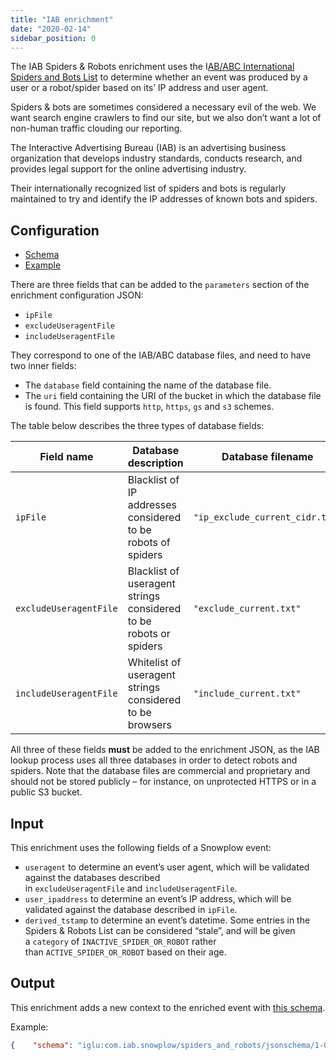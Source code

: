 ```yaml
---
title: "IAB enrichment"
date: "2020-02-14"
sidebar_position: 0
---
```


The IAB Spiders & Robots enrichment uses the I[AB/ABC International Spiders and Bots List](https://iabtechlab.com/software/iababc-international-spiders-and-bots-list/) to determine whether an event was produced by a user or a robot/spider based on its’ IP address and user agent.

Spiders & bots are sometimes considered a necessary evil of the web. We want search engine crawlers to find our site, but we also don’t want a lot of non-human traffic clouding our reporting.

The Interactive Advertising Bureau (IAB) is an advertising business organization that develops industry standards, conducts research, and provides legal support for the online advertising industry.

Their internationally recognized list of spiders and bots is regularly maintained to try and identify the IP addresses of known bots and spiders.

## Configuration

- [Schema](https://github.com/snowplow/iglu-central/blob/master/schemas/com.snowplowanalytics.snowplow.enrichments/iab_spiders_and_robots_enrichment/jsonschema/1-0-0)
- [Example](https://github.com/snowplow/enrich/blob/master/config/enrichments/iab_spiders_and_robots_enrichment.json)

There are three fields that can be added to the `parameters` section of the enrichment configuration JSON:

- `ipFile`
- `excludeUseragentFile`
- `includeUseragentFile`

They correspond to one of the IAB/ABC database files, and need to have two inner fields:

- The `database` field containing the name of the database file.
- The `uri` field containing the URI of the bucket in which the database file is found. This field supports `http`, `https`, `gs` and `s3` schemes.

The table below describes the three types of database fields:

| **Field name**         | **Database description**                                          | **Database filename**           |
|------------------------|-------------------------------------------------------------------|---------------------------------|
| `ipFile`               | Blacklist of IP addresses considered to be robots of spiders      | `"ip_exclude_current_cidr.txt"` |
| `excludeUseragentFile` | Blacklist of useragent strings considered to be robots or spiders | `"exclude_current.txt"`         |
| `includeUseragentFile` | Whitelist of useragent strings considered to be browsers          | `"include_current.txt"`         |

All three of these fields **must** be added to the enrichment JSON, as the IAB lookup process uses all three databases in order to detect robots and spiders. Note that the database files are commercial and proprietary and should not be stored publicly – for instance, on unprotected HTTPS or in a public S3 bucket.

## Input

This enrichment uses the following fields of a Snowplow event:

- `useragent` to determine an event’s user agent, which will be validated against the databases described in `excludeUseragentFile` and `includeUseragentFile`.
- `user_ipaddress` to determine an event’s IP address, which will be validated against the database described in `ipFile`.
- `derived_tstamp` to determine an event’s datetime. Some entries in the Spiders & Robots List can be considered “stale”, and will be given a `category` of `INACTIVE_SPIDER_OR_ROBOT` rather than `ACTIVE_SPIDER_OR_ROBOT` based on their age.

## Output

This enrichment adds a new context to the enriched event with [this schema](https://github.com/snowplow/iglu-central/blob/master/schemas/com.iab.snowplow/spiders_and_robots/jsonschema/1-0-0).

Example:

```json
{    "schema": "iglu:com.iab.snowplow/spiders_and_robots/jsonschema/1-0-0",    "data": {        "spiderOrRobot": false,        "category": "BROWSER",        "reason": "PASSED_ALL",        "primaryImpact": "NONE"    }}
```
